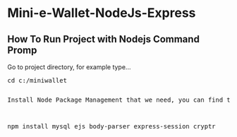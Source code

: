 # Mini-e-Wallet-NodeJs-Express
<h2>How To Run Project with Nodejs Command Promp</h2>
<p>Go to project directory, for example type...</p>
<pre>cd c:/miniwallet<pre>
<p>Install Node Package Management that we need, you can find them in package.json</p>
<pre>npm install mysql ejs body-parser express-session cryptr</pre>
